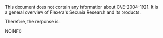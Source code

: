 This document does not contain any information about CVE-2004-1921. It is a general overview of Flexera's Secunia Research and its products.

Therefore, the response is:

NOINFO